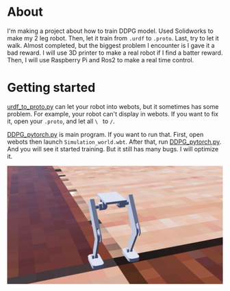 # About
I'm making a project about how to train DDPG model. Used 
Solidworks to make my 2 leg robot. Then, let it train from 
`.urdf` to `.proto`. Last, try to let it walk. Almost completed, 
but the biggest problem I encounter is I gave it a bad reward. 
I will use 3D printer to make a real robot if I find a batter reward.
 Then, I will use Raspberry Pi and Ros2 to make a real time control. 

# Getting started

[urdf_to_proto.py](code%2Furdf_to_proto.py) can let your robot into webots, 
but it sometimes has some problem. For example, your robot can't display in webots.
 If you want to fix it, open your `.proto`, and let all `\ ` to `/`. 

[DDPG_pytorch.py](controllers%2Fmain_controller_1%2FDDPG_pytorch.py) is main program.
If you want to run that. First, open webots then launch `Simulation_world.wbt`. 
After that, run [DDPG_pytorch.py](controllers%2Fmain_controller_1%2FDDPG_pytorch.py). 
And you will see it started training. But it still has many bugs. I will optimize it.

![](https://github.com/andyfu35/Pytorch_with_webots/blob/Pytorch_with_webots/protos/robots/Simulation_world.png)
